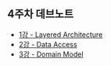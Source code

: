 ## 4주차 데브노트
* [1강 - Layered Architecture](./4주차/4wk1st.md)
* [2강 - Data Access](./4주차/4wk2nd.md)
* [3강 - Domain Model](./4주차/4wk3rd.md)